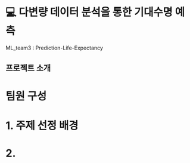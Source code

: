 # 💻 다변량 데이터 분석을 통한 기대수명 예측
ML_team3 : Prediction-Life-Expectancy



## 프로젝트 소개

# 팀원 구성

# 1. 주제 선정 배경

# 2. 
